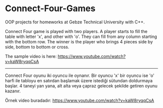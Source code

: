 # Connect-Four-Games
OOP projects for homeworks at Gebze Technical University with C++. 

Connect Four game is played with two players. A player starts to fill the table 
with letter 'x', and other with 'o'. They can fill from any column starting 
with the bottom row. The winner is the player who brings 4 pieces side by 
side, bottom to bottom or cross.

The sample video is here: 
https://www.youtube.com/watch?v=kaW8ryqqCsA

---------------------------------------------------------------------------

Connect Four oyunu iki oyuncu ile oynanır. Bir oyuncu 'x' bir oyuncu ise 'o' 
harfi ile tabloyu en satırdan başlamak üzere istediği sütundan doldurmaya 
başlar. 4 taneyi yan yana, alt alta veya çapraz gelecek şekilde getiren 
oyunu kazanır.

Örnek video buradadır: 
https://www.youtube.com/watch?v=kaW8ryqqCsA 

